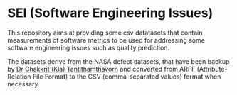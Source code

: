 # SEI (Software Engineering Issues)

This repository aims at providing some csv datatasets that contain measurements of software metrics to be used for addressing some software engineering issues such as quality prediction. 

The datasets derive from the NASA defect datasets, that have been backup by [Dr Chakkrit (Kla) Tantithamthavorn](
https://github.com/klainfo/NASADefectDataset) and converted from ARFF (Attribute-Relation File Format) to the CSV (comma-separated values) format when necessary.
